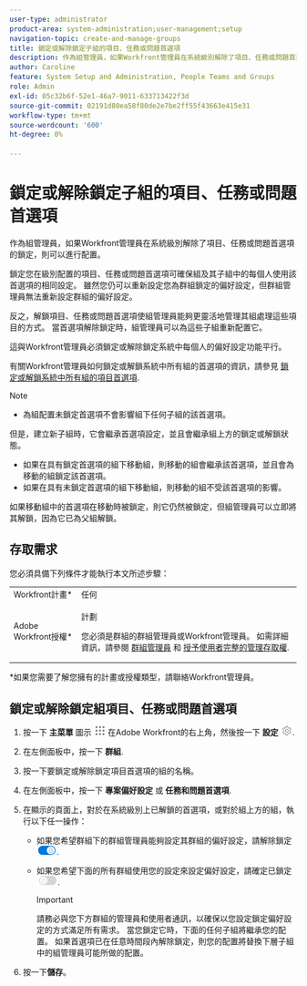 ```yaml
---
user-type: administrator
product-area: system-administration;user-management;setup
navigation-topic: create-and-manage-groups
title: 鎖定或解除鎖定子組的項目、任務或問題首選項
description: 作為組管理員，如果Workfront管理員在系統級別解除了項目、任務或問題首選項的鎖定，則可以進行配置。
author: Caroline
feature: System Setup and Administration, People Teams and Groups
role: Admin
exl-id: 05c32b6f-52e1-46a7-9011-633713422f3d
source-git-commit: 02191d80ea58f80de2e7be2ff55f43663e415e31
workflow-type: tm+mt
source-wordcount: '600'
ht-degree: 0%

---
```


# 鎖定或解除鎖定子組的項目、任務或問題首選項

作為組管理員，如果Workfront管理員在系統級別解除了項目、任務或問題首選項的鎖定，則可以進行配置。

鎖定您在級別配置的項目、任務或問題首選項可確保組及其子組中的每個人使用該首選項的相同設定。 雖然您仍可以重新設定您為群組鎖定的偏好設定，但群組管理員無法重新設定群組的偏好設定。

反之，解鎖項目、任務或問題首選項使組管理員能夠更靈活地管理其組處理這些項目的方式。 當首選項解除鎖定時，組管理員可以為這些子組重新配置它。

這與Workfront管理員必須鎖定或解除鎖定系統中每個人的偏好設定功能平行。

有關Workfront管理員如何鎖定或解鎖系統中所有組的首選項的資訊，請參見 [鎖定或解鎖系統中所有組的項目首選項](../../../administration-and-setup/set-up-workfront/configure-system-defaults/lock-or-unlock-project-preferences-for-groups-system.md).

<!--
<p data-mc-conditions="QuicksilverOrClassic.Draft mode">Unlike other Lock/Unlock articles that start just like this one, we need the steps here. In other areas, the lock/unlock step is part of the article about setting preferences or creating statuses.</p>
-->

>[!NOTE]
>
>* 為組配置未鎖定首選項不會影響組下任何子組的該首選項。
>
>  但是，建立新子組時，它會繼承首選項設定，並且會繼承組上方的鎖定或解鎖狀態。
>
>* 如果在具有鎖定首選項的組下移動組，則移動的組會繼承該首選項，並且會為移動的組鎖定該首選項。
>* 如果在具有未鎖定首選項的組下移動組，則移動的組不受該首選項的影響。
>
>  如果移動組中的首選項在移動時被鎖定，則它仍然被鎖定，但組管理員可以立即將其解鎖，因為它已為父組解鎖。

## 存取需求

您必須具備下列條件才能執行本文所述步驟：

<table style="table-layout:auto"> 
 <col> 
 <col> 
 <tbody> 
  <tr> 
   <td role="rowheader">Workfront計畫*</td> 
   <td>任何</td> 
  </tr> 
  <tr> 
   <td role="rowheader">Adobe Workfront授權*</td> 
   <td> <p>計劃 </p> <p>您必須是群組的群組管理員或Workfront管理員。 如需詳細資訊，請參閱 <a href="../../../administration-and-setup/manage-groups/group-roles/group-administrators.md" class="MCXref xref">群組管理員</a> 和 <a href="../../../administration-and-setup/add-users/configure-and-grant-access/grant-a-user-full-administrative-access.md" class="MCXref xref">授予使用者完整的管理存取權</a>.</p> </td> 
  </tr> 
 </tbody> 
</table>

&#42;如果您需要了解您擁有的計畫或授權類型，請聯絡Workfront管理員。

## 鎖定或解除鎖定組項目、任務或問題首選項

1. 按一下 **主菜單** 圖示 ![](assets/main-menu-icon.png) 在Adobe Workfront的右上角，然後按一下 **設定** ![](assets/gear-icon-settings.png).

1. 在左側面板中，按一下 **群組**.
1. 按一下要鎖定或解除鎖定項目首選項的組的名稱。
1. 在左側面板中，按一下 **專案偏好設定** 或 **任務和問題首選項**.

1. 在顯示的頁面上，對於在系統級別上已解鎖的首選項，或對於組上方的組，執行以下任一操作：

   * 如果您希望群組下的群組管理員能夠設定其群組的偏好設定，請解除鎖定 ![](assets/unlock-toggle-button.png).
   * 如果您希望下面的所有群組使用您的設定來設定偏好設定，請確定已鎖定 ![](assets/lock-toggle-button.png).

      >[!IMPORTANT]
      >
      >請務必與您下方群組的管理員和使用者通訊，以確保以您設定鎖定偏好設定的方式滿足所有需求。 當您鎖定它時，下面的任何子組將繼承您的配置。 如果首選項已在任意時間段內解除鎖定，則您的配置將替換下層子組中的組管理員可能所做的配置。

1. 按一下&#x200B;**儲存**。
